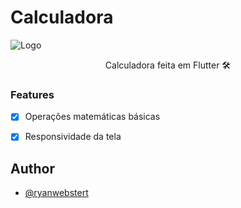 
# Calculadora

![Logo](https://upload.wikimedia.org/wikipedia/commons/1/17/Google-flutter-logo.png)
<p align="center"> Calculadora feita em Flutter 🛠️</p>

### Features

- [x] Operações matemáticas básicas
- [x] Responsividade da tela


## Author

- [@ryanwebstert](https://www.github.com/ryanwebstert)

  
